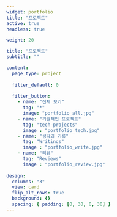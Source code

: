 ```yaml
---
widget: portfolio
title: "프로젝트"
active: true
headless: true

weight: 20

title: "프로젝트"
subtitle: ""

content:
  page_type: project
  
  filter_default: 0
  
  filter_button:
    - name: "전체 보기"
      tag: "*"
      image: "portfolio_all.jpg"
    - name: "기술적인 프로젝트"
      tag: "tech-projects"
      image : "portfolio_tech.jpg"
    - name: "생각과 기록"
      tag: "Writings"
      image : "portfolio_write.jpg"
    - name: "리뷰"
      tag: "Reviews"
      image : "portfolio_review.jpg"
    
design:
  columns: "3"
  view: card
  flip_alt_rows: true
  background: {}
  spacing: { padding: [0, 30, 0, 30] }
---
```

